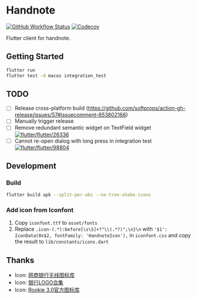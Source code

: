 # Handnote

[![GitHub Workflow Status](https://img.shields.io/github/workflow/status/handnotes/handnote/Test?style=for-the-badge)](https://github.com/handnotes/handnote/actions/workflows/test.yml)
[![Codecov](https://img.shields.io/codecov/c/github/handnotes/handnote?style=for-the-badge&token=0GPY49D81Q)](https://app.codecov.io/gh/handnotes/handnote)

Flutter client for handnote.

## Getting Started

```bash
flutter run
flutter test -d macos integration_test
```

## TODO

- [ ] Release cross-platform
  build (https://github.com/softprops/action-gh-release/issues/57#issuecomment-653802166)
- [ ] Manually trigger release
- [ ] Remove redundant semantic widget on TextField
  widget [![flutter/flutter/26336](https://img.shields.io/github/issues/detail/state/flutter/flutter/26336)](https://github.com/flutter/flutter/issues/26336)
- [ ] Cannot re-open dialog with long press in integration
  test [![flutter/flutter/98804](https://img.shields.io/github/issues/detail/state/flutter/flutter/98804)](https://github.com/flutter/flutter/issues/98804)

## Development

### Build

```bash
flutter build apk --split-per-abi --no-tree-shake-icons
```

### Add icon from Iconfont

1. Copy `iconfont.ttf` to `asset/fonts`
2. Replace `.icon-(.*):before[\s\S]+?"\\(.*?)";\n}\n`
   with `'$1': IconData(0x$2, fontFamily: 'HandnoteIcon'),` in `iconfont.css` and copy the result
   to `lib/constants/icons.dart`

## Thanks

- Icon: [网商银行无线图标库](https://www.iconfont.cn/collections/detail?cid=1260)
- Icon: [银行LOGO合集](https://www.iconfont.cn/collections/detail?cid=23316)
- Icon: [Rookie 3.0官方图标库](https://www.iconfont.cn/collections/detailcid=7077)
